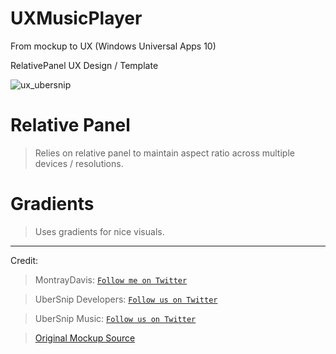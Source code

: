 # UXMusicPlayer
From mockup to UX (Windows Universal Apps 10)

RelativePanel UX Design / Template


![ux_ubersnip](http://api.ubersnip.com/Assets/uxmusicapp2.gif)

# Relative Panel
> Relies on relative panel to maintain aspect ratio across multiple devices / resolutions.

# Gradients
> Uses gradients for nice visuals.

----

Credit:

> MontrayDavis: [`Follow me on Twitter`](https://twitter.com/intent/follow?screen_name=MontrayDavis)

> UberSnip Developers: [`Follow us on Twitter`](https://twitter.com/intent/follow?screen_name=UberSnipDev)

> UberSnip Music: [`Follow us on Twitter`](https://twitter.com/intent/follow?screen_name=UberSnip)

> [Original Mockup Source](https://dribbble.com/shots/1901058-Free-Music-Player-UI-Kit-for-Android)
